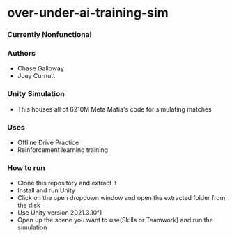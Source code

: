 # over-under-ai-training-sim

### Currently Nonfunctional

### Authors
* Chase Galloway
* Joey Curnutt

### Unity Simulation
* This houses all of 6210M Meta Mafia's code for simulating matches

### Uses
* Offline Drive Practice
* Reinforcement learning training

### How to run
* Clone this repository and extract it
* Install and run Unity
* Click on the open dropdown window and open the extracted folder from the disk
* Use Unity version 2021.3.10f1
* Open up the scene you want to use(Skills or Teamwork) and run the simulation
